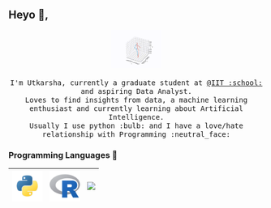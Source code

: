 

<!--
**UtkarshaVidhale/UtkarshaVidhale** is a ✨ _special_ ✨ repository because its `README.md` (this file) appears on your GitHub profile.

Here are some ideas to get you started:

🔭 I’m currently working on ...
- 🌱 I’m currently learning ...
- 👯 I’m looking to collaborate on ...
- 🤔 I’m looking for help with ...
- 💬 Ask me about ...
- 📫 How to reach me: ...
- 😄 Pronouns: ...
- ⚡ Fun fact: ...
-->
## Heyo :wave:, 

<p align="center">
  <img src="https://github.com/UtkarshaVidhale/UtkarshaVidhale/blob/main/github.gif" width=100>
  <br><br>
  <samp>
    I'm Utkarsha, currently a graduate student at <a href="https://www.iit.edu/">@IIT :school: </a> and aspiring Data Analyst. 
     <br/> 
       Loves to find insights from data, a machine learning enthusiast and currently learning about Artificial Intelligence. 
        <br/>
    Usually I use python :bulb: and I have a love/hate relationship with Programming :neutral_face:
        
  </samp>
</p>

### Programming Languages  :rocket:
|<img src="https://github.com/UtkarshaVidhale/UtkarshaVidhale/blob/main/python.png" width=60> | <img src="https://github.com/UtkarshaVidhale/UtkarshaVidhale/blob/main/r.png" width=60> | <img src="https://raw.githubusercontent.com/coderjojo/coderjojo/master/img/python.svg" width=60> |
|:---:|:---:|:---:|





   



<!--   -->

